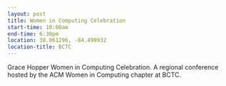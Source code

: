 ```yaml
---
layout: post
title: Women in Computing Celebration
start-time: 10:00am
end-time: 6:30pm
location: 38.061296, -84.499932
location-title: BCTC
---
```


Grace Hopper Women in Computing Celebration. A regional conference hosted by the ACM Women in Computing chapter at BCTC.
